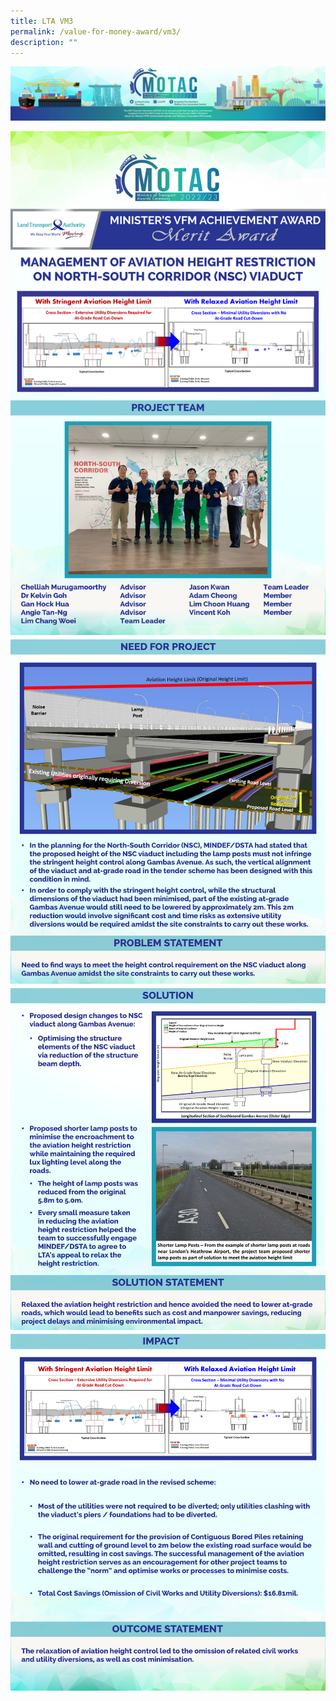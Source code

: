 ```yaml
---
title: LTA VM3
permalink: /value-for-money-award/vm3/
description: ""
---
```

![](/images/hero.png)

![](/images/VFM/VM3/e-Panel_VM3_v01_Individual%20Award%20Contents%201.png)
![](/images/VFM/VM3/e-Panel_VM3_v01_Individual%20Award%20Contents%202.png)
![](/images/VFM/VM3/e-Panel_VM3_v01_Individual%20Award%20Contents%203.png)
![](/images/VFM/VM3/e-Panel_VM3_v01_Individual%20Award%20Contents%204.png)